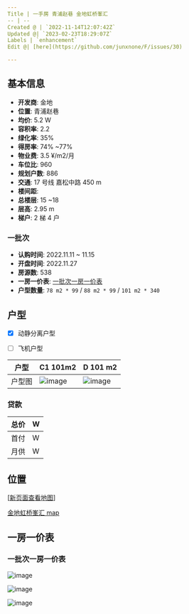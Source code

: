 ```yaml
---
Title | 一手房 青浦赵巷 金地虹桥峯汇
-- | --
Created @ | `2022-11-14T12:07:42Z`
Updated @| `2023-02-23T18:29:07Z`
Labels | `enhancement`
Edit @| [here](https://github.com/junxnone/F/issues/30)

---
```

## 基本信息

- **开发商**: 金地
- **位置**:  青浦赵巷
- **均价**:  5.2 W
- **容积率**:  2.2
- **绿化率**: 35%
- **得房率**: 74% ~77%
- **物业费**:  3.5 ¥/m2/月
- **车位比**: 960
- **规划户数**: 886
- **交通**:  17 号线 嘉松中路 450 m
- **楼间距**: 
- **总楼层**: 15 ~18
- **层高**: 2.95 m
- **梯户**: 2 梯 4 户

### 一批次
- **认购时间**: 2022.11.11 ~ 11.15
- **开盘时间**: 2022.11.27
- **房源数**: 538 
- **一房一价表**: [一批次一房一价表](#一批次一房一价表)
- **户型数量**: `78 m2 * 99` / `88 m2 * 99` / `101 m2 * 340`

## 户型

- [x] 动静分离户型
- [ ] 飞机户型


户型 | C1 101m2 | D 101 m2
-- | -- | --
户型图 | ![image](https://user-images.githubusercontent.com/2216970/201659520-faa98756-8502-479f-84f8-57c35cc914ac.png) | ![image](https://user-images.githubusercontent.com/2216970/201659487-6d1a85ed-900f-467e-94c7-dad4ea5444e5.png)

### 贷款

总价 |  W
-- | --
首付 |  W
月供 | W


## 位置

[[新页面查看地图](https://junxnone.github.io/fmap/at/jdfh)]

[金地虹桥峯汇 map](https://junxnone.github.io/fmap/at/jdfh ':include :type=iframe width=100% height=600px')


##  一房一价表

### 一批次一房一价表

![image](https://user-images.githubusercontent.com/2216970/201657989-5fcb9bec-3406-487a-973d-0c640a9a9306.png)

![image](https://user-images.githubusercontent.com/2216970/201658103-5815f7fe-f453-4bd6-b000-1eb8d134bb8a.png)

![image](https://user-images.githubusercontent.com/2216970/201658253-90b96c96-3522-43d5-a8de-f25de7d2bff1.png)

